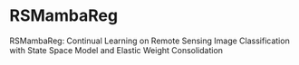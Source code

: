 # RSMambaReg
RSMambaReg: Continual Learning on Remote Sensing Image Classification with State Space Model and Elastic Weight Consolidation
